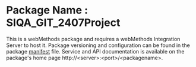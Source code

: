 # Package Name : SIQA_GIT_2407Project
This is a webMethods package and requires a webMethods Integration Server to host it. Package versioning and configuration can be found in the package [manifest](./SIQA_GIT_2407Project/manifest.v3) file. Service and API documentation is available on the package's home page http://&lt;server&gt;:&lt;port&gt;/&lt;packagename>.